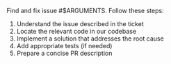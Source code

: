 Find and fix issue #$ARGUMENTS. Follow these steps:
1. Understand the issue described in the ticket
2. Locate the relevant code in our codebase
3. Implement a solution that addresses the root cause
4. Add appropriate tests (if needed)
5. Prepare a concise PR description